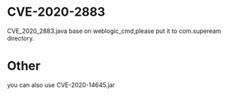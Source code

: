 # CVE-2020-2883
CVE_2020_2883.java base on weblogic_cmd,please put it to com.supeream directory.

# Other
you can also use CVE-2020-14645.jar 

